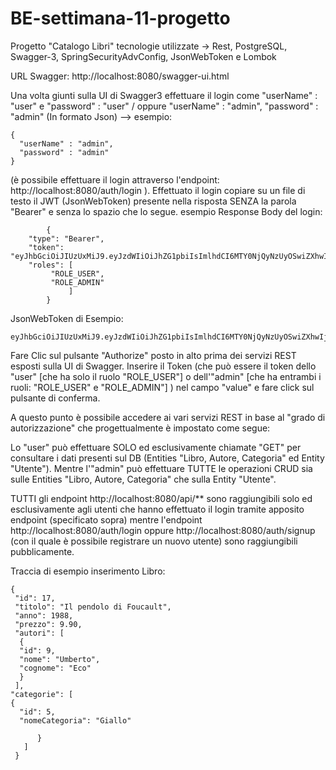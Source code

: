 # BE-settimana-11-progetto
Progetto "Catalogo Libri" tecnologie utilizzate -> Rest, PostgreSQL, Swagger-3, SpringSecurityAdvConfig, JsonWebToken e Lombok

URL Swagger: http://localhost:8080/swagger-ui.html

Una volta giunti sulla UI di Swagger3 effettuare il login come "userName" : "user" e "password" : "user" / oppure "userName" : "admin", "password" : "admin"
(In formato Json) --> esempio:
    
    {
      "userName" : "admin",
      "password" : "admin"
    }


(è possibile effettuare il login attraverso l'endpoint: http://localhost:8080/auth/login ).
Effettuato il login copiare su un file di testo il JWT (JsonWebToken) presente nella risposta SENZA la parola "Bearer" e senza lo spazio che lo segue.
esempio Response Body del login: 
            
            {
        "type": "Bearer",
        "token":            "eyJhbGciOiJIUzUxMiJ9.eyJzdWIiOiJhZG1pbiIsImlhdCI6MTY0NjQyNzUyOSwiZXhwIjoxNjQ3MjkxNTI5fQ.FSUXtbMOsN5Gvn9hnj6F1OICjNps9eXu6qTVJEkAE6sT9mU3VlMwnmxop9VFI2j3MxAYEh1Z1BkXYmSdPzbKEA",
        "roles": [
             "ROLE_USER",
             "ROLE_ADMIN"
                 ]
            }

JsonWebToken di Esempio: 

    eyJhbGciOiJIUzUxMiJ9.eyJzdWIiOiJhZG1pbiIsImlhdCI6MTY0NjQyNzUyOSwiZXhwIjoxNjQ3MjkxNTI5fQ.FSUXtbMOsN5Gvn9hnj6F1OICjNps9eXu6qTVJEkAE6sT9mU3VlMwnmxop9VFI2j3MxAYEh1Z1BkXYmSdPzbKEA


Fare Clic sul pulsante "Authorize" posto in alto prima dei servizi REST esposti sulla UI di Swagger.
Inserire il Token (che può essere il token dello "user" [che ha solo il ruolo "ROLE_USER"] o dell'"admin" [che ha entrambi i ruoli: "ROLE_USER" e "ROLE_ADMIN"] ) 
nel campo "value" e fare click sul pulsante di conferma.

A questo punto è possibile accedere ai vari servizi REST in base al "grado di autorizzazione" che progettualmente è impostato come segue:

Lo "user" può effettuare SOLO ed esclusivamente chiamate "GET" per consultare i dati presenti sul DB (Entities "Libro, Autore, Categoria" ed Entity "Utente").
Mentre l'"admin" può effettuare TUTTE le operazioni CRUD sia sulle Entities "Libro, Autore, Categoria" che sulla Entity "Utente".

TUTTI gli endpoint http://localhost:8080/api/** sono raggiungibili solo ed esclusivamente agli utenti che hanno effettuato il login tramite apposito endpoint (specificato sopra)
mentre l'endpoint http://localhost:8080/auth/login oppure http://localhost:8080/auth/signup (con il quale è possibile registrare un nuovo utente) sono raggiungibili pubblicamente.

Traccia di esempio inserimento Libro:
   
    {
     "id": 17,
     "titolo": "Il pendolo di Foucault",
     "anno": 1988,
     "prezzo": 9.90,
     "autori": [
      {
      "id": 9,
      "nome": "Umberto",
      "cognome": "Eco"
      }
     ],
    "categorie": [
    {
      "id": 5,
      "nomeCategoria": "Giallo"
      
          }
       ]
     }



